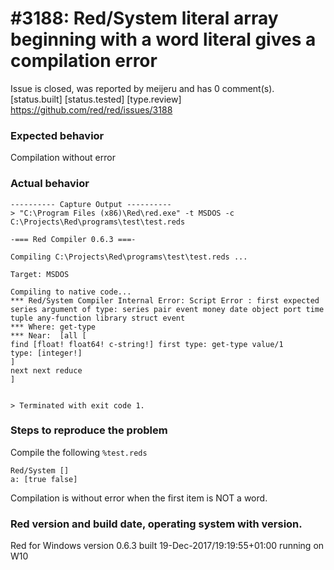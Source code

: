
#3188: Red/System literal array beginning with a word literal gives a compilation error
================================================================================
Issue is closed, was reported by meijeru and has 0 comment(s).
[status.built] [status.tested] [type.review]
<https://github.com/red/red/issues/3188>

### Expected behavior
Compilation without error
### Actual behavior
```
---------- Capture Output ----------
> "C:\Program Files (x86)\Red\red.exe" -t MSDOS -c C:\Projects\Red\programs\test\test.reds

-=== Red Compiler 0.6.3 ===- 

Compiling C:\Projects\Red\programs\test\test.reds ...

Target: MSDOS 

Compiling to native code...
*** Red/System Compiler Internal Error: Script Error : first expected series argument of type: series pair event money date object port time tuple any-function library struct event 
*** Where: get-type 
*** Near:  [all [
find [float! float64! c-string!] first type: get-type value/1 
type: [integer!]
] 
next next reduce
] 


> Terminated with exit code 1.
```

### Steps to reproduce the problem
Compile the following `%test.reds`
```
Red/System []
a: [true false]
```
Compilation is without error when the first item is NOT a word.
### Red version and build date, operating system with version.
Red for Windows version 0.6.3 built 19-Dec-2017/19:19:55+01:00
running on W10


